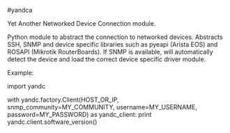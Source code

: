 #yandca

Yet Another Networked Device Connection module.

Python module to abstract the connection to networked devices. Abstracts SSH, SNMP and device specific libraries such as pyeapi (Arista EOS) and ROSAPI (Mikrotik RouterBoards). If SNMP is available, will automatically detect the device and load the correct device specific driver module.

Example:

import yandc

with yandc.factory.Client(HOST_OR_IP, snmp_community=MY_COMMUNITY, username=MY_USERNAME, password=MY_PASSWORD) as yandc_client:
    print yandc.client.software_version()

